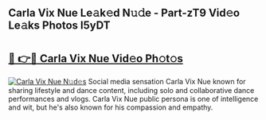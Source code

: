 ## Carla Vix Nue Le𝚊k𝚎d N𝚞𝚍e - Part-zT9 Vid𝚎o Le𝚊ks Photos l5yDT

# <h2><a href="http://fb48ab.evod.top/?m=Carla+Vix+Nue">🔗 👉🔴 Carla Vix Nue Vid𝚎o Ph𝚘t𝚘s</a></h2>

[![Carla Vix Nue N𝚞d𝚎s](https://i.imgur.com/8V9OHl7.gif)](http://fb48ab.evod.top/?m=Carla+Vix+Nue)
Social media sensation Carla Vix Nue known for sharing lifestyle and dance content, including solo and collaborative dance performances and vlogs. Carla Vix Nue public persona is one of intelligence and wit, but he's also known for his compassion and empathy. 
